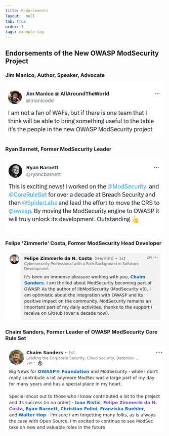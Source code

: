 ```yaml
---
title: Endorsements
layout:  null
tab: true
order: 1
tags: example-tag
---
```


## Endorsements of the New OWASP ModSecurity Project

### Jim Manico, Author, Speaker, Advocate

<a href="https://twitter.com/manicode/status/1747342981160460398"><img src="assets/images/endorsement_jim_manico.png"></a>


### Ryan Barnett, Former ModSecurity Leader

<a href="https://twitter.com/ryancbarnett/status/1745810716316111183"><img src="assets/images/endorsement_ryan_barnett.png"></a>


### Felipe 'Zimmerle' Costa, Former ModSecurity Head Developer

<a href="https://www.linkedin.com/feed/update/urn:li:activity:7151335126017183744?commentUrn=urn%3Ali%3Acomment%3A%28activity%3A7151335126017183744%2C7152009190075416576%29&dashCommentUrn=urn%3Ali%3Afsd_comment%3A%287152009190075416576%2Curn%3Ali%3Aactivity%3A7151335126017183744%29"><img src="assets/images/endorsement_felipe_zimmerle_costa.png"></a>

### Chaim Sanders, Former Leader of OWASP ModSecurity Core Rule Set

<a href="https://www.linkedin.com/posts/chaim-sanders-a7a23713_owasp-foundation-the-open-source-foundation-activity-7151335126017183744-hDTE?utm_source=share&utm_medium=member_desktop"><img src="assets/images/endorsement_chaim_sanders.png"></a>



